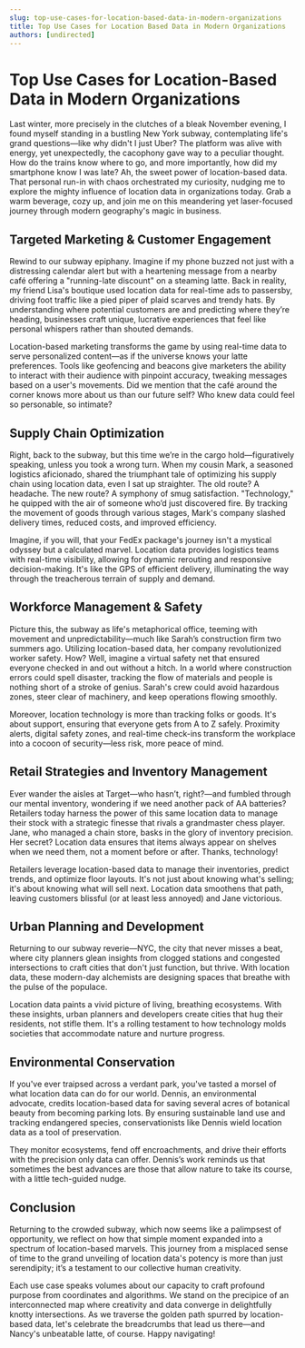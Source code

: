 ```yaml
---
slug: top-use-cases-for-location-based-data-in-modern-organizations
title: Top Use Cases for Location Based Data in Modern Organizations
authors: [undirected]
---
```



# Top Use Cases for Location-Based Data in Modern Organizations

Last winter, more precisely in the clutches of a bleak November evening, I found myself standing in a bustling New York subway, contemplating life's grand questions—like why didn't I just Uber? The platform was alive with energy, yet unexpectedly, the cacophony gave way to a peculiar thought. How do the trains know where to go, and more importantly, how did my smartphone know I was late? Ah, the sweet power of location-based data. That personal run-in with chaos orchestrated my curiosity, nudging me to explore the mighty influence of location data in organizations today. Grab a warm beverage, cozy up, and join me on this meandering yet laser-focused journey through modern geography's magic in business.

## Targeted Marketing & Customer Engagement

Rewind to our subway epiphany. Imagine if my phone buzzed not just with a distressing calendar alert but with a heartening message from a nearby café offering a "running-late discount" on a steaming latte. Back in reality, my friend Lisa's boutique used location data for real-time ads to passersby, driving foot traffic like a pied piper of plaid scarves and trendy hats. By understanding where potential customers are and predicting where they’re heading, businesses craft unique, lucrative experiences that feel like personal whispers rather than shouted demands.

Location-based marketing transforms the game by using real-time data to serve personalized content—as if the universe knows your latte preferences. Tools like geofencing and beacons give marketers the ability to interact with their audience with pinpoint accuracy, tweaking messages based on a user's movements. Did we mention that the café around the corner knows more about us than our future self? Who knew data could feel so personable, so intimate?

## Supply Chain Optimization

Right, back to the subway, but this time we’re in the cargo hold—figuratively speaking, unless you took a wrong turn. When my cousin Mark, a seasoned logistics aficionado, shared the triumphant tale of optimizing his supply chain using location data, even I sat up straighter. The old route? A headache. The new route? A symphony of smug satisfaction. "Technology," he quipped with the air of someone who’d just discovered fire. By tracking the movement of goods through various stages, Mark's company slashed delivery times, reduced costs, and improved efficiency.

Imagine, if you will, that your FedEx package's journey isn't a mystical odyssey but a calculated marvel. Location data provides logistics teams with real-time visibility, allowing for dynamic rerouting and responsive decision-making. It's like the GPS of efficient delivery, illuminating the way through the treacherous terrain of supply and demand.

## Workforce Management & Safety

Picture this, the subway as life's metaphorical office, teeming with movement and unpredictability—much like Sarah’s construction firm two summers ago. Utilizing location-based data, her company revolutionized worker safety. How? Well, imagine a virtual safety net that ensured everyone checked in and out without a hitch. In a world where construction errors could spell disaster, tracking the flow of materials and people is nothing short of a stroke of genius. Sarah's crew could avoid hazardous zones, steer clear of machinery, and keep operations flowing smoothly.

Moreover, location technology is more than tracking folks or goods. It's about support, ensuring that everyone gets from A to Z safely. Proximity alerts, digital safety zones, and real-time check-ins transform the workplace into a cocoon of security—less risk, more peace of mind.

## Retail Strategies and Inventory Management

Ever wander the aisles at Target—who hasn’t, right?—and fumbled through our mental inventory, wondering if we need another pack of AA batteries? Retailers today harness the power of this same location data to manage their stock with a strategic finesse that rivals a grandmaster chess player. Jane, who managed a chain store, basks in the glory of inventory precision. Her secret? Location data ensures that items always appear on shelves when we need them, not a moment before or after. Thanks, technology!

Retailers leverage location-based data to manage their inventories, predict trends, and optimize floor layouts. It's not just about knowing what's selling; it's about knowing what will sell next. Location data smoothens that path, leaving customers blissful (or at least less annoyed) and Jane victorious.

## Urban Planning and Development

Returning to our subway reverie—NYC, the city that never misses a beat, where city planners glean insights from clogged stations and congested intersections to craft cities that don't just function, but thrive. With location data, these modern-day alchemists are designing spaces that breathe with the pulse of the populace.

Location data paints a vivid picture of living, breathing ecosystems. With these insights, urban planners and developers create cities that hug their residents, not stifle them. It's a rolling testament to how technology molds societies that accommodate nature and nurture progress.

## Environmental Conservation

If you've ever traipsed across a verdant park, you've tasted a morsel of what location data can do for our world. Dennis, an environmental advocate, credits location-based data for saving several acres of botanical beauty from becoming parking lots. By ensuring sustainable land use and tracking endangered species, conservationists like Dennis wield location data as a tool of preservation.

They monitor ecosystems, fend off encroachments, and drive their efforts with the precision only data can offer. Dennis’s work reminds us that sometimes the best advances are those that allow nature to take its course, with a little tech-guided nudge.

## Conclusion

Returning to the crowded subway, which now seems like a palimpsest of opportunity, we reflect on how that simple moment expanded into a spectrum of location-based marvels. This journey from a misplaced sense of time to the grand unveiling of location data's potency is more than just serendipity; it’s a testament to our collective human creativity. 

Each use case speaks volumes about our capacity to craft profound purpose from coordinates and algorithms. We stand on the precipice of an interconnected map where creativity and data converge in delightfully knotty intersections. As we traverse the golden path spurred by location-based data, let's celebrate the breadcrumbs that lead us there—and Nancy's unbeatable latte, of course. Happy navigating!